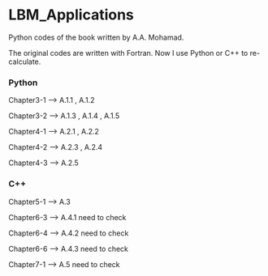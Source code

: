 # LBM_Applications
Python codes of the book <Lattice Boltzmann Mehod Fundamentals and Engineering Applications with Computer Codes> written by A.A. Mohamad.

The original codes are written with Fortran. Now I use Python or C++ to re-calculate.

### Python

Chapter3-1 --> A.1.1 , A.1.2

Chapter3-2 --> A.1.3 , A.1.4 , A.1.5

Chapter4-1 --> A.2.1 , A.2.2

Chapter4-2 --> A.2.3 , A.2.4

Chapter4-3 --> A.2.5

### C++

Chapter5-1 --> A.3

Chapter6-3 --> A.4.1   need to check

Chapter6-4 --> A.4.2   need to check

Chapter6-6 --> A.4.3   need to check

Chapter7-1 --> A.5   need to check
